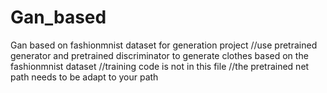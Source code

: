 # Gan_based
Gan based on fashionmnist dataset for generation project
//use pretrained generator and pretrained discriminator to generate clothes based on the fashionmnist dataset
//training code is not in this file
//the pretrained net path needs to be adapt to your path
